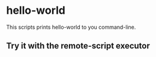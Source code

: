 # hello-world

This scripts prints hello-world to you command-line. 

## Try it with the remote-script executor
